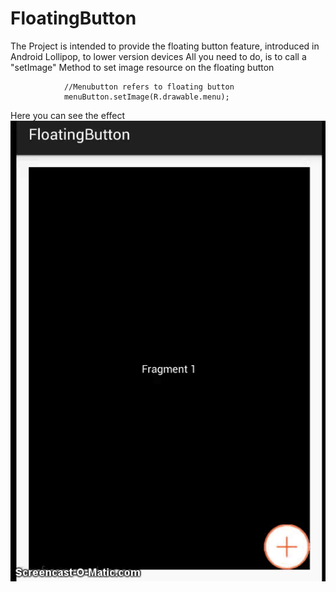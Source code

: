 # FloatingButton
The Project is intended to provide the floating button feature, introduced in Android Lollipop, to lower version devices
All you need to do, is to call a "setImage" Method to set image resource on the floating button

				//Menubutton refers to floating button
                menuButton.setImage(R.drawable.menu);


Here you can see the effect        
![Floating Button Demo](https://github.com/abhishekdabral/floatingButton/blob/master/floating_img.gif "Floating Button")
